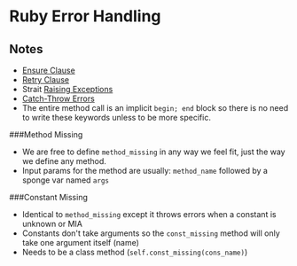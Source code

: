 # Ruby Error Handling

## Notes

* [Ensure Clause][0]
* [Retry Clause][1]
* Strait [Raising Exceptions][2]
* [Catch-Throw Errors][3]
* The entire method call is an implicit `begin; end` block so there is no need to write these keywords unless to be more specific.


###Method Missing

* We are free to define `method_missing` in any way we feel fit, just the way we define any method.
* Input params for the method are usually: `method_name` followed by a sponge var named `args`

###Constant Missing

* Identical to `method_missing` except it throws errors when a constant is unknown or MIA
* Constants don't take arguments so the `const_missing` method will only take one argument itself (name)
* Needs to be a class method (`self.const_missing(cons_name)`)



[0]: /EnsureClause
[1]: /RetryClause
[2]: /RaisingExceptions
[3]: /CatchThrowErrors